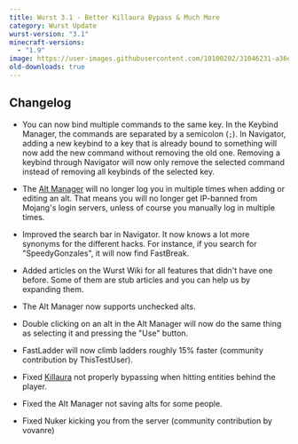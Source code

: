 ```yaml
---
title: Wurst 3.1 - Better Killaura Bypass & Much More
category: Wurst Update
wurst-version: "3.1"
minecraft-versions:
  - "1.9"
image: https://user-images.githubusercontent.com/10100202/31046231-a36e09f6-a5f5-11e7-95b9-56a78ceb64c3.jpg
old-downloads: true
---
```

## Changelog

- You can now bind multiple commands to the same key. In the Keybind Manager, the commands are separated by a semicolon (`;`). In Navigator, adding a new keybind to a key that is already bound to something will now add the new command without removing the old one. Removing a keybind through Navigator will now only remove the selected command instead of removing all keybinds of the selected key.

- The [Alt Manager](/wiki/Special_Features/Alt_Manager) will no longer log you in multiple times when adding or editing an alt. That means you will no longer get IP-banned from Mojang's login servers, unless of course you manually log in multiple times.

- Improved the search bar in Navigator. It now knows a lot more synonyms for the different hacks. For instance, if you search for "SpeedyGonzales", it will now find FastBreak.

- Added articles on the Wurst Wiki for all features that didn't have one before. Some of them are stub articles and you can help us by expanding them.

- The Alt Manager now supports unchecked alts.

- Double clicking on an alt in the Alt Manager will now do the same thing as selecting it and pressing the "Use" button.

- FastLadder will now climb ladders roughly 15% faster (community contribution by ThisTestUser).

- Fixed [Killaura](https://wiki.wurstclient.net/killaura) not properly bypassing when hitting entities behind the player.

- Fixed the Alt Manager not saving alts for some people.

- Fixed Nuker kicking you from the server (community contribution by vovanre)

